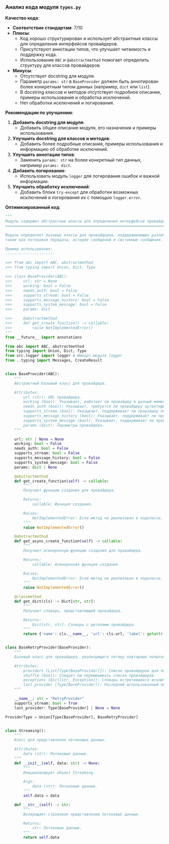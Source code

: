 ### **Анализ кода модуля `types.py`**

**Качество кода**:
- **Соответствие стандартам**: 7/10
- **Плюсы**:
  - Код хорошо структурирован и использует абстрактные классы для определения интерфейсов провайдеров.
  - Присутствуют аннотации типов, что улучшает читаемость и поддержку кода.
  - Использование `ABC` и `@abstractmethod` помогает определить структуру для классов провайдеров.
- **Минусы**:
  - Отсутствует docstring для модуля.
  - Параметр `params: str` в `BaseProvider` должен быть аннотирован более конкретным типом данных (например, `dict` или `list`).
  - В docstring классов и методов отсутствует подробное описание, примеры использования и обработка исключений.
  - Нет обработки исключений и логирования.

**Рекомендации по улучшению**:

1.  **Добавить docstring для модуля**:
    - Добавить общее описание модуля, его назначения и примеры использования.
2.  **Улучшить docstring для классов и методов**:
    - Добавить более подробные описания, примеры использования и информацию об обработке исключений.
3.  **Улучшить аннотации типов**:
    - Заменить `params: str` на более конкретный тип данных, например `params: dict`.
4.  **Добавить логирование**:
    - Использовать модуль `logger` для логирования ошибок и важной информации.
5.  **Улучшить обработку исключений**:
    - Добавить блоки `try-except` для обработки возможных исключений и логирования их с помощью `logger.error`.

**Оптимизированный код**:

```python
"""
Модуль содержит абстрактные классы для определения интерфейсов провайдеров.
==========================================================================

Модуль определяет базовые классы для провайдеров, поддерживающих различные функции,
такие как потоковая передача, история сообщений и системные сообщения.

Пример использования:
----------------------

>>> from abc import ABC, abstractmethod
>>> from typing import Union, Dict, Type

>>> class BaseProvider(ABC):
>>>     url: str = None
>>>     working: bool = False
>>>     needs_auth: bool = False
>>>     supports_stream: bool = False
>>>     supports_message_history: bool = False
>>>     supports_system_message: bool = False
>>>     params: dict

>>>     @abstractmethod
>>>     def get_create_function() -> callable:
>>>         raise NotImplementedError()
"""
from __future__ import annotations

from abc import ABC, abstractmethod
from typing import Union, Dict, Type
from src.logger import logger # Импорт модуля logger
from ..typing import Messages, CreateResult


class BaseProvider(ABC):
    """
    Абстрактный базовый класс для провайдера.

    Attributes:
        url (str): URL провайдера.
        working (bool): Указывает, работает ли провайдер в данный момент.
        needs_auth (bool): Указывает, требуется ли провайдеру аутентификация.
        supports_stream (bool): Указывает, поддерживает ли провайдер потоковую передачу.
        supports_message_history (bool): Указывает, поддерживает ли провайдер историю сообщений.
        supports_system_message (bool): Указывает, поддерживает ли провайдер системные сообщения.
        params (dict): Параметры провайдера.
    """

    url: str | None = None
    working: bool = False
    needs_auth: bool = False
    supports_stream: bool = False
    supports_message_history: bool = False
    supports_system_message: bool = False
    params: dict | None

    @abstractmethod
    def get_create_function(self) -> callable:
        """
        Получает функцию создания для провайдера.

        Returns:
            callable: Функция создания.

        Raises:
            NotImplementedError: Если метод не реализован в подклассе.
        """
        raise NotImplementedError()

    @abstractmethod
    def get_async_create_function(self) -> callable:
        """
        Получает асинхронную функцию создания для провайдера.

        Returns:
            callable: Асинхронная функция создания.

        Raises:
            NotImplementedError: Если метод не реализован в подклассе.
        """
        raise NotImplementedError()

    @classmethod
    def get_dict(cls) -> Dict[str, str]:
        """
        Получает словарь, представляющий провайдера.

        Returns:
            Dict[str, str]: Словарь с деталями провайдера.
        """
        return {'name': cls.__name__, 'url': cls.url, 'label': getattr(cls, 'label', None)}


class BaseRetryProvider(BaseProvider):
    """
    Базовый класс для провайдера, реализующего логику повторных попыток.

    Attributes:
        providers (List[Type[BaseProvider]]): Список провайдеров для повторных попыток.
        shuffle (bool): Следует ли перемешивать список провайдеров.
        exceptions (Dict[str, Exception]): Словарь встретившихся исключений.
        last_provider (Type[BaseProvider]): Последний использованный провайдер.
    """

    __name__: str = "RetryProvider"
    supports_stream: bool = True
    last_provider: Type[BaseProvider] | None = None

ProviderType = Union[Type[BaseProvider], BaseRetryProvider]


class Streaming():
    """
    Класс для представления потоковых данных.

    Attributes:
        data (str): Потоковые данные.
    """
    def __init__(self, data: str) -> None:
        """
        Инициализирует объект Streaming.

        Args:
            data (str): Потоковые данные.
        """
        self.data = data

    def __str__(self) -> str:
        """
        Возвращает строковое представление потоковых данных.

        Returns:
            str: Потоковые данные.
        """
        return self.data